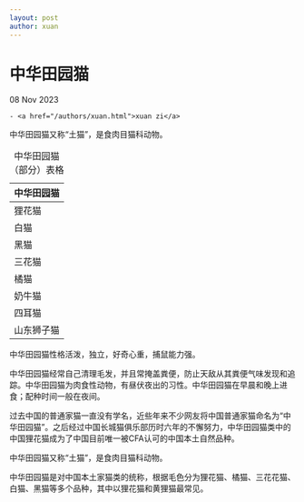 ```yaml
---
layout: post
author: xuan
---
```

<h1>中华田园猫</h1>

<p>
  08 Nov 2023
  
  
    - <a href="/authors/xuan.html">xuan zi</a>
  
</p>

<p>中华田园猫又称“土猫”，是食肉目猫科动物。</p>
<head>
	<meta charset="utf-8" /> 
	<title>Bootstrap 实例 - 基本的表格</title>
	<link rel="stylesheet" href="https://cdn.staticfile.net/twitter-bootstrap/3.3.7/css/bootstrap.min.css" />  
	<script src="https://cdn.staticfile.net/jquery/2.1.1/jquery.min.js"></script>
	<script src="https://cdn.staticfile.net/twitter-bootstrap/3.3.7/js/bootstrap.min.js"></script>
</head>
<body>

<table class="table table-hover">
	<caption>中华田园猫（部分）表格</caption>
   <thead>
      <tr>
         <th>中华田园猫</th>
      </tr>
   </thead>
   <tbody>
      <tr><td>狸花猫</td></tr>
         <tr><td>白猫</td></tr>
         <tr><td>黑猫</td></tr>
         <tr><td>三花猫</td></tr>
         <tr><td>橘猫</td></tr>
         <tr><td>奶牛猫</td></tr>
         <tr><td>四耳猫</td></tr>
         <tr><td>山东狮子猫</td></tr>
      
   </tbody>
</table>
<p>中华田园猫性格活泼，独立，好奇心重，捕鼠能力强。</p>
<p>中华田园猫经常自己清理毛发，并且常掩盖粪便，防止天敌从其粪便气味发现和追踪。中华田园猫为肉食性动物，有昼伏夜出的习性。中华田园猫在早晨和晚上进食；配种时间一般在夜间。 </p>
<p>过去中国的普通家猫一直没有学名，近些年来不少网友将中国普通家猫命名为“中华田园猫”。之后经过中国长城猫俱乐部历时六年的不懈努力，中华田园猫类中的中国狸花猫成为了中国目前唯一被CFA认可的中国本土自然品种。</p>
<p>中华田园猫又称“土猫”，是食肉目猫科动物。</p>
<p>中华田园猫是对中国本土家猫类的统称，根据毛色分为狸花猫、橘猫、三花花猫、白猫、黑猫等多个品种，其中以狸花猫和黄狸猫最常见。</p>
